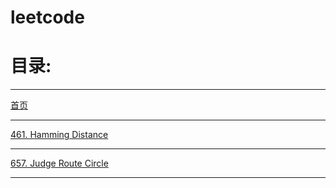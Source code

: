 # leetcode
# 目录:

---

[首页](./README.md)

---

[461. Hamming Distance ](./Hamming.md)

---

[657. Judge Route Circle ](./JudgeRouteCircle.md)

---